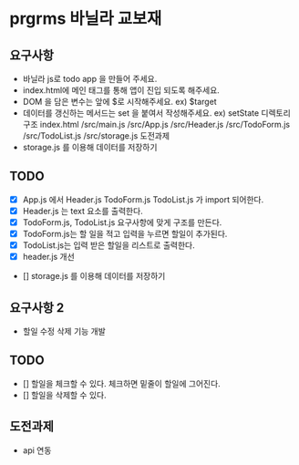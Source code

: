 # prgrms 바닐라 교보재
## 요구사항
- 바닐라 js로 todo app 을 만들어 주세요.
- index.html에 메인 태그를 통해 앱이 진입 되도록 해주세요.
- DOM 을 담은 변수는 앞에 $로 시작해주세요. ex) $target
- 데이터를 갱신하는 메서드는 set 을 붙여서 작성해주세요. ex) setState
디렉토리구조
index.html
/src/main.js
/src/App.js
/src/Header.js
/src/TodoForm.js
/src/TodoList.js
/src/storage.js
도전과제
- storage.js 를 이용해 데이터를 저장하기
## TODO
- [x] App.js 에서 Header.js TodoForm.js TodoList.js 가 import 되어한다.
- [x] Header.js 는 text 요소를 출력한다.
- [x] TodoForm.js, TodoList.js 요구사항에 맞게 구조를 만든다.
- [x] TodoForm.js는 할 일을 적고 입력을 누르면 할일이 추가된다.
- [x] TodoList.js는 입력 받은 할일을 리스트로 출력한다.
- [x] header.js 개선
- [] storage.js 를 이용해 데이터를 저장하기
## 요구사항 2
- 할일 수정 삭제 기능 개발
## TODO
- [] 할일을 체크할 수 있다. 체크하면 밑줄이 할일에 그어진다.
- [] 할일을 삭제할 수 있다.
## 도전과제
- api 연동
